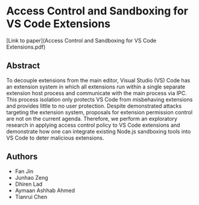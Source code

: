 # Access Control and Sandboxing for VS Code Extensions
[Link to paper](Access Control and Sandboxing for VS Code Extensions.pdf)
## Abstract
To decouple extensions from the main editor, Visual Studio (VS) Code has an extension system in which all extensions run within a single separate extension host process and communicate with the main process via IPC. This process isolation only protects VS Code from misbehaving extensions and provides little to no user protection. Despite demonstrated attacks targeting the extension system, proposals for extension permission control are not on the current agenda. Therefore, we perform an exploratory research in applying access control policy to VS Code extensions and demonstrate how one can integrate existing Node.js sandboxing tools into VS Code to deter malicious extensions.
## Authors
- Fan Jin
- Junhao Zeng
- Dhiren Lad
- Aymaan Ashhab Ahmed
- Tianrui Chen
